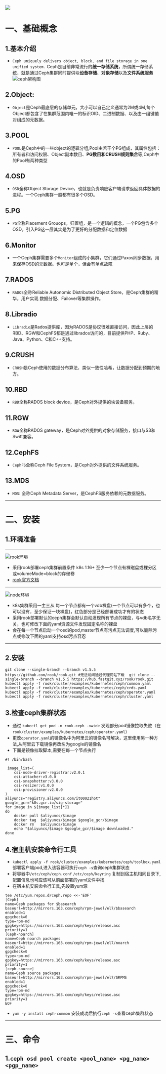 ![](https://img.shields.io/badge/-ceph-green)
# 一、基础概念
## 1.基本介绍
* `Ceph uniquely delivers object, block, and file storage in one unified system.` Ceph是目前非常流行的**统一存储系统**，所谓统一存储系统，就是通过Ceph集群同时提供块**设备存储**、**对象存储**以及**文件系统服务**
  ![ceph架构图](img/ceph架构图.png)
## 2.Object: 
* `Object`是Ceph最底层的存储单元，大小可以自己定义通常为2M或4M,每个Object都包含了在集群范围内唯一的标识OID、二进制数据、以及由一组键值对组成的元数据。
## 3.POOL
* `POOL`是Ceph中的一些object的逻辑分组,Pool由若干个PG组成，其属性包括：所有者和访问权限、Object副本数目、**PG数目和CRUSH规则集合**等,Ceph中的Pool有两种类型
## 4.OSD
* `OSD`全称Object Storage Device，也就是负责响应客户端请求返回具体数据的进程。一个Ceph集群一般都有很多个OSD。
## 5.PG
* `PG`全称Placement Grouops，归置组，是一个逻辑的概念，一个PG包含多个OSD。引入PG这一层其实是为了更好的分配数据和定位数据
## 6.Monitor
* 一个Ceph集群需要多个`Monitor`组成的小集群，它们通过Paxos同步数据，用来保存OSD的元数据。也可是单个，但会有单点故障
## 7.RADOS
* `RADOS`全称Reliable Autonomic Distributed Object Store，是Ceph集群的精华，用户实现 数据分配、Failover等集群操作。
## 8.Libradio
* `Libradio`是Rados提供库，因为RADOS是协议很难直接访问，因此上层的RBD、RGW和CephFS都是通过librados访问的，目前提供PHP、Ruby、Java、Python、C和C++支持。
## 9.CRUSH
* `CRUSH`是Ceph使用的数据分布算法，类似一致性哈希，让数据分配到预期的地方。
## 10.RBD
* `RBD`全称RADOS block device，是Ceph对外提供的块设备服务。
## 11.RGW
* `RGW`全称RADOS gateway，是Ceph对外提供的对象存储服务，接口与S3和Swift兼容。
## 12.CephFS
* `CephFS`全称Ceph File System，是Ceph对外提供的文件系统服务。
## 13.MDS
* `MDS`: 全称Ceph Metadata Server，是CephFS服务依赖的元数据服务。
***
# 二、安装
## 1.环境准备
***
![rook环境](img/rook.png)
* 采用rook部署ceph集群前置条件 k8s 1.16+  至少一个节点有裸磁盘或裸分区或volumeMode=block的存储卷
* [rook官方文档](https://rook.io/)
***
 ![node环境](img/node.png)
* k8s集群采用一主三从 每一个节点都有一个vdb裸盘(一个节点可以有多个，也可以没有，至少保证一块裸盘)，红色部分是已经部署成功才有的状态
* 采用rook部署默认的ceph集群会默认自动发现所有节点的裸盘，与vdb名字无关，也可修改下面的yaml资源文件发现固定名称的裸盘
* 会在每一个节点启动一个osd的pod,master节点有污点无法调度,可以删除污点或修改下面的yaml支持osd污点容忍
***
## 2.安装
```shell
git clone --single-branch --branch v1.5.5 https://github.com/rook/rook.git #无法访问通过代理网站下载  git clone --single-branch --branch v1.5.5 https://hub.fastgit.xyz/rook/rook.git
kubectl apply -f rook/cluster/examples/kubernetes/ceph/common.yaml
kubectl apply -f rook/cluster/examples/kubernetes/ceph/crds.yaml
kubectl apply -f rook/cluster/examples/kubernetes/ceph/operator.yaml
kubectl apply -f rook/cluster/examples/kubernetes/ceph/cluster.yaml
```
## 3.检查ceph集群状态
* 通过 `kubectl get pod -n rook-ceph -owide` 发现部分pod镜像拉取失败（在`rook/cluster/examples/kubernetes/ceph/operator.yaml`）
* 更改`operator.yaml`的镜像名中为阿里云的镜像名可解决，这里使用另一种方法,从阿里云下载镜像再改名为google的镜像名
* 下面是镜像拉取脚本,需要在每一个节点执行
```shell
#! /bin/bash 

 image_list=(
	csi-node-driver-registrar:v2.0.1
	csi-attacher:v3.0.0
	csi-snapshotter:v3.0.0
	csi-resizer:v1.0.0
	csi-provisioner:v2.0.0
)
aliyuncs="registry.aliyuncs.com/it00021hot"
google_gcr="k8s.gcr.io/sig-storage"
for image in ${image_list[*]}
do
	docker pull $aliyuncs/$image
	docker tag  $aliyuncs/$image $google_gcr/$image
	docker rm   $aliyuncs/$image
	echo "$aliyuncs/$image $google_gcr/$image downloaded."
done
```
## 4.宿主机安装命令行工具
* `kubectl apply -f rook/cluster/examples/kubernetes/ceph/toolbox.yaml` 部署客户端pod,进入该容器可执行`ceph -s`查询ceph集群状态
* 将容器中`/etc/ceph/ceph.conf` `/etc/ceph/keyring` 复制到宿主机相同目录下,配置信息也可应该可从前面部署的yaml文件中找
* 在宿主机安装命令行工具,先设置yum源
```shell
tee /etc/yum.repos.d/ceph.repo <<-'EOF'
[Ceph]
name=Ceph packages for $basearch
baseurl=http://mirrors.163.com/ceph/rpm-jewel/el7/$basearch
enabled=1
gpgcheck=0
type=rpm-md
gpgkey=https://mirrors.163.com/ceph/keys/release.asc
priority=1
[Ceph-noarch]
name=Ceph noarch packages
baseurl=http://mirrors.163.com/ceph/rpm-jewel/el7/noarch
enabled=1
gpgcheck=0
type=rpm-md
gpgkey=https://mirrors.163.com/ceph/keys/release.asc
priority=1
[ceph-source]
name=Ceph source packages
baseurl=http://mirrors.163.com/ceph/rpm-jewel/el7/SRPMS
enabled=1
gpgcheck=0
type=rpm-md
gpgkey=https://mirrors.163.com/ceph/keys/release.asc
priority=1
EOF
```
* `yum -y install ceph-common` 安装成功后执行`ceph -s`查看ceph集群状态
***
# 三、命令
## 1.`ceph osd pool create <pool_name> <pg_name> <pgp_name>`